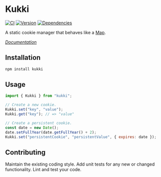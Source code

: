 # Kukki

[![CI](https://badgen.net/github/checks/vanruesc/kukki/main)](https://github.com/vanruesc/kukki/actions)
[![Version](https://badgen.net/npm/v/kukki?color=green)](https://www.npmjs.com/package/kukki)
[![Dependencies](https://badgen.net/david/peer/vanruesc/kukki)](https://david-dm.org/vanruesc/kukki)

A static cookie manager that behaves like a [Map](https://developer.mozilla.org/en-US/docs/Web/JavaScript/Reference/Global_Objects/Map).

*[Documentation](https://vanruesc.github.io/kukki)*


## Installation

```sh
npm install kukki
``` 


## Usage

```javascript
import { Kukki } from "kukki";

// Create a new cookie.
Kukki.set("key", "value");
Kukki.get("key"); // => "value"

// Create a persistent cookie.
const date = new Date();
date.setFullYear(date.getFullYear() + 2);
Kukki.set("persistentCookie", "persistentValue", { expires: date });
```


## Contributing

Maintain the existing coding style. Add unit tests for any new or changed functionality. Lint and test your code.
